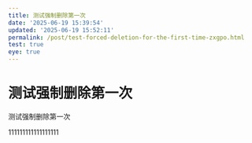 ```yaml
---
title: 测试强制删除第一次
date: '2025-06-19 15:39:54'
updated: '2025-06-19 15:52:11'
permalink: /post/test-forced-deletion-for-the-first-time-zxgpo.html
test: true
eye: true
---
```




# 测试强制删除第一次

测试强制删除第一次

111111111111111111

‍
